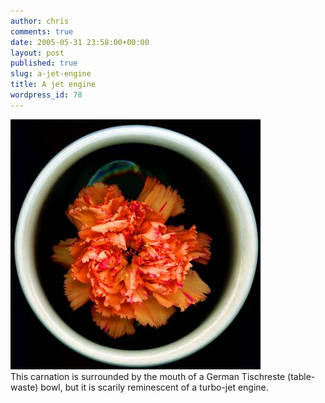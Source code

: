 ```yaml
---
author: chris
comments: true
date: 2005-05-31 23:58:00+00:00
layout: post
published: true
slug: a-jet-engine
title: A jet engine
wordpress_id: 78
---
```


[![](/static/img/image_017.jpg)](/static/img/image_017.jpg)  
This carnation is surrounded by the mouth of a German Tischreste (table-waste) bowl, but it is scarily reminescent of a turbo-jet engine.
